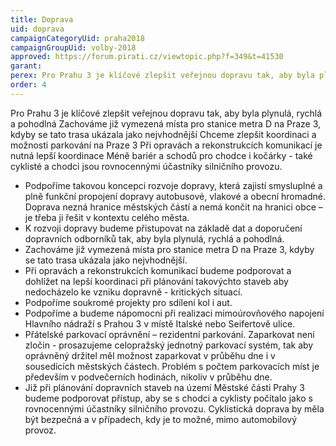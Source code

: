 ```yaml
---
title: Doprava
uid: doprava
campaignCategoryUid: praha2018
campaignGroupUid: volby-2018
approved: https://forum.pirati.cz/viewtopic.php?f=349&t=41530
garant:
perex: Pro Prahu 3 je klíčové zlepšit veřejnou dopravu tak, aby byla plynulá, rychlá a pohodlná. Chceme zlepšit koordinaci a možnosti parkování na Praze 3. Při opravách a rekonstrukcích komunikací je nutná lepší koordinace. 
order: 4
---
```


Pro Prahu 3 je klíčové zlepšit veřejnou dopravu tak, aby byla plynulá, rychlá a pohodlná
Zachováme již vymezená místa pro stanice metra D na Praze 3, kdyby se tato trasa ukázala jako nejvhodnější
Chceme zlepšit koordinaci a možnosti parkování na Praze 3 
Při opravách a rekonstrukcích komunikací je nutná lepší koordinace
Méně bariér a schodů pro chodce i kočárky - také cyklisté a chodci jsou rovnocennými účastníky silničního provozu. 

- Podpoříme takovou koncepci rozvoje dopravy, která zajistí smysluplné a plně funkční propojení dopravy autobusové, vlakové a obecní hromadné. Doprava nezná hranice městských částí a nemá končit na hranici obce – je třeba ji řešit v kontextu celého města.
- K rozvoji dopravy budeme přistupovat na základě dat a doporučení dopravních odborníků tak, aby byla plynulá, rychlá a pohodlná.
- Zachováme již vymezená místa pro stanice metra D na Praze 3, kdyby se tato trasa ukázala jako nejvhodnější. 
- Při opravách a rekonstrukcích komunikací budeme podporovat a dohlížet na lepší koordinaci při plánování takovýchto staveb aby nedocházelo ke vzniku dopravně - kritických situací.
- Podpoříme soukromé projekty pro sdílení kol i aut.
- Podpoříme a budeme nápomocni při realizaci mimoúrovňového napojení Hlavního nádraží s Prahou 3 v místě Italské nebo Seifertově ulice.
- Přátelské parkovací oprávnění – rezidentní parkování. Zaparkovat není zločin - prosazujeme celopražský jednotný parkovací systém, tak aby oprávněný držitel měl možnost zaparkovat v průběhu dne i v sousedících městských částech. Problém s počtem parkovacích míst je především v podvečerních hodinách, nikoliv v průběhu dne.
- Již při plánování dopravních staveb na území Městské části Prahy 3 budeme podporovat přístup, aby se s chodci a cyklisty počítalo jako s rovnocennými účastníky silničního provozu. Cyklistická doprava by měla být bezpečná a v případech, kdy je to možné, mimo automobilový provoz.

